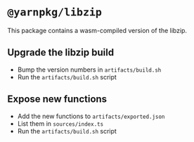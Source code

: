 # `@yarnpkg/libzip`

This package contains a wasm-compiled version of the libzip.

## Upgrade the libzip build

- Bump the version numbers in `artifacts/build.sh`
- Run the `artifacts/build.sh` script

## Expose new functions

- Add the new functions to `artifacts/exported.json`
- List them in `sources/index.ts`
- Run the `artifacts/build.sh` script
